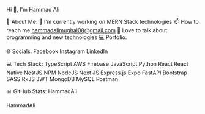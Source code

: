 Hi 👋, I'm Hammad Ali

💫 About Me:
🔭 I’m currently working on MERN Stack technologies
📫 How to reach me hammadalimughal08@gmail.com
💬 Love to talk about programming and new technologies
💻 Porfolio: 


🌐 Socials:
Facebook Instagram LinkedIn

💻 Tech Stack:
TypeScript AWS Firebase JavaScript Python React React Native NestJS NPM NodeJS Next JS Express.js Expo FastAPI Bootstrap SASS RxJS JWT MongoDB MySQL Postman 

📊 GitHub Stats:
HammadAli

 HammadAli
